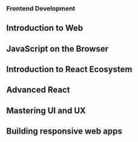 ### Frontend Development


## Introduction to Web


## JavaScript on the Browser


## Introduction to React Ecosystem


## Advanced React


## Mastering UI and UX


## Building responsive web apps